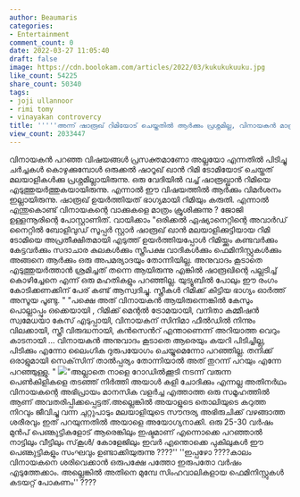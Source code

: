 ```yaml
---
author: Beaumaris
categories:
- Entertainment
comment_count: 0
date: 2022-03-27 11:05:40
draft: false
image: https://cdn.boolokam.com/articles/2022/03/kukukukuuku.jpg
like_count: 54225
share_count: 50340
tags:
- joji ullannoor
- rimi tomy
- vinayakan controvercy
title: '''''അന്ന് ഷാരൂഖ് റിമിയോട് ചെയ്തതിൽ ആർക്കും പ്രശ്നമില്ല, വിനായകൻ മാത്രം തെറ്റുകാരൻ'''''
view_count: 2033447
---
```


വിനായകൻ പറഞ്ഞ വിഷയങ്ങൾ പ്രസക്തമാണോ അല്ലയോ എന്നതിൽ പിടിച്ചു ചർച്ചകൾ കൊഴുക്കുമ്പോൾ ഒരുക്കൽ ഷാറൂഖ് ഖാൻ റിമി ടോമിയോട് ചെയ്തത് മലയാളികൾക്കു പ്രശ്നമില്ലായിരുന്നു. ഒരു വേദിയിൽ വച്ച് ഷാരൂഖ്ഖാൻ റിമിയെ എടുത്തുയർത്തുകയായിരുന്നു. എന്നാൽ ഈ വിഷയത്തിൽ ആർക്കും വിമർശനം ഇല്ലായിരുന്നു. ഷാരൂഖ് ഉയർത്തിയത് ഭാഗ്യമായി റിമിയും കരുതി. എന്നാൽ എന്തുകൊണ്ട് വിനായകന്റെ വാക്കുകളെ മാത്രം ക്രൂശിക്കുന്നു ? ജോജി ഉള്ളന്നൂരിന്റെ പോസ്റ്റാണിത്. വായിക്കാം "ഒരിക്കൽ ഏഷ്യാനെറ്റിന്റെ അവാർഡ് നൈറ്റിൽ ബോളിവുഡ് സൂപ്പർ സ്റ്റാർ ഷാരൂഖ് ഖാൻ മലയാളിക്കുട്ടിയായ റിമി ടോമിയെ അപ്രതീക്ഷിതമായി എടുത്ത് ഉയർത്തിയപ്പോൾ റിമിയ്ക്കും കണ്ടവർക്കും കേട്ടവർക്കും സദാചാര കുലകൾക്കും സ്ത്രീപക്ഷ വാദികൾക്കും ഫെമിനിസ്റ്റുകൾക്കും അങ്ങനെ ആർക്കും ഒരു അപമര്യാദയും തോന്നിയില്ല. അനുവാദം കൂടാതെ എടുത്തുയർത്താൻ ശ്രമിച്ചത് തന്നെ ആയിരുന്നു എങ്കിൽ ഷാരൂഖിന്റെ പല്ലടിച്ച് കൊഴിച്ചേനെ എന്ന് ഒരു മഹതികളും പറഞ്ഞില്ല. യുട്യൂബിൽ പോലും ഈ രംഗം കോടിക്കണക്കിന് പേര് കണ്ട് ആസ്വദിച്ചു. സ്ത്രീകൾ റിമിക്ക് കിട്ടിയ ഭാഗ്യം ഓർത്ത് അസൂയ പൂണ്ടു. " "പക്ഷെ അത് വിനായകൻ ആയിരുന്നെങ്കിൽ കേസും പൊല്ലാപ്പും ഒക്കെയായി , റിമിക്ക് മെന്റൽ ട്രോമയായി, വനിതാ കമ്മീഷൻ സ്വമേധയാ കേസ് എടുപ്പായി, വിനായകന് സിനിമാ ഫീൽഡിൽ നിന്നും വിലക്കായി, സ്ത്രീ വിരുദ്ധനായി, കൻസെൻറ് എന്താണെന്ന് അറിയാത്ത വെറും കാടനായി ... വിനായകൻ അനുവാദം കൂടാതെ ആരെയും കയറി പിടിച്ചില്ല, പിടിക്കും എന്നോ ലൈംഗിക ദുരുപയോഗം ചെയ്യുമെന്നോ പറഞ്ഞില്ല. തനിക്ക് ഒരാളുമായി സെക്‌സിന് താൽപ്പര്യം തോന്നിയാൽ അത് തുറന്ന് പറയും എന്നേ പറഞ്ഞുള്ളു. " ![](https://cdn.boolokam.com/articles/2022/03/kukukukuuku.jpg)"അല്ലാതെ നാളെ റോഡിൽക്കൂടി നടന്ന് വരുന്ന പെൺകിളികളെ തടഞ്ഞ് നിർത്തി അയാൾ കളി ചോദിക്കും എന്നല്ല അതിനർഥം വിനായകന്റെ അഭിപ്രായം മാനസിക വളർച്ച എത്താത്ത ഒരു സമൂഹത്തിൽ ആണ് അവതരിപ്പിക്കപ്പെട്ടത്.അല്ലെങ്കിൽ അയാളുടെ തൊലിയുടെ കറുത്ത നിറവും ജീവിച്ചു വന്ന ചുറ്റുപാടും മലയാളിയുടെ സൗന്ദര്യ അഭിരുചിക്ക് വഴങ്ങാത്ത ശരീരവും ഇത് പറയുന്നതിൽ അയാളെ അയോഗ്യനാക്കി. ഒരു 25-30 വർഷം മുൻപ് പെണ്കുട്ടികളോട് ആരെങ്കിലും ഇഷ്ടമാണ് എന്നൊക്കെ പറഞ്ഞാൽ നാട്ടിലും വീട്ടിലും സ്‌കൂൾ/ കോളേജിലും ഇവർ എന്തൊക്കെ പുകിലുകൾ ഈ പെണ്കുട്ടികളും സംഘവും ഉണ്ടാക്കിയുരുന്നു ????'' ''ഇപ്പഴോ ????കാലം വിനായകനെ ശരിവെക്കാൻ ഒരുപക്ഷേ പത്തോ ഇരുപതോ വർഷം എടുത്തേക്കാം. അല്ലെങ്കിൽ അതിനെ മുമ്പേ സിംഹവാലികളായ ഫെമിനിസ്റ്റുകൾ കടയറ്റ് പോകണം'' ????